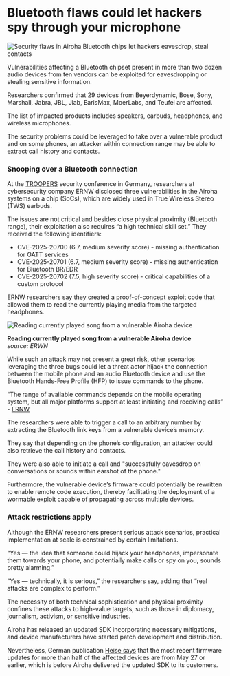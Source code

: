 # Bluetooth flaws could let hackers spy through your microphone

![Security flaws in Airoha Bluetooth chips let hackers eavesdrop, steal contacts](https://www.bleepstatic.com/content/hl-images/2025/05/09/bluetooth.jpg)

Vulnerabilities affecting a Bluetooth chipset present in more than two dozen audio devices from ten vendors can be exploited for eavesdropping or stealing sensitive information.

Researchers confirmed that 29 devices from Beyerdynamic, Bose, Sony, Marshall, Jabra, JBL, Jlab, EarisMax, MoerLabs, and Teufel are affected.

The list of impacted products includes speakers, earbuds, headphones, and wireless microphones.

The security problems could be leveraged to take over a vulnerable product and on some phones, an attacker within connection range may be able to extract call history and contacts.

### Snooping over a Bluetooth connection

At the [TROOPERS](https://troopers.de/) security conference in Germany, researchers at cybersecurity company ERNW disclosed three vulnerabilities in the Airoha systems on a chip (SoCs), which are widely used in True Wireless Stereo (TWS) earbuds.

The issues are not critical and besides close physical proximity (Bluetooth range), their exploitation also requires “a high technical skill set.” They received the following identifiers:

* CVE-2025-20700 (6.7, medium severity score) - missing authentication for GATT services
* CVE-2025-20701 (6.7, medium severity score) - missing authentication for Bluetooth BR/EDR
* CVE-2025-20702 (7.5, high severity score) - critical capabilities of a custom protocol

ERNW researchers say they created a proof-of-concept exploit code that allowed them to read the currently playing media from the targeted headphones.

![Reading currently played song from a vulnerable Airoha device](https://www.bleepstatic.com/images/news/u/1100723/ERNW_Airoha_song.png)

**Reading currently played song from a vulnerable Airoha device**  
_source: ERWN_

While such an attack may not present a great risk, other scenarios leveraging the three bugs could let a threat actor hijack the connection between the mobile phone and an audio Bluetooth device and use the Bluetooth Hands-Free Profile (HFP) to issue commands to the phone.

“The range of available commands depends on the mobile operating system, but all major platforms support at least initiating and receiving calls” - [ERNW](https://insinuator.net/2025/06/airoha-bluetooth-security-vulnerabilities/)

The researchers were able to trigger a call to an arbitrary number by extracting the Bluetooth link keys from a vulnerable device’s memory.

They say that depending on the phone’s configuration, an attacker could also retrieve the call history and contacts.

They were also able to initiate a call and "successfully eavesdrop on conversations or sounds within earshot of the phone."

Furthermore, the vulnerable device’s firmware could potentially be rewritten to enable remote code execution, thereby facilitating the deployment of a wormable exploit capable of propagating across multiple devices.

### Attack restrictions apply

Although the ERNW researchers present serious attack scenarios, practical implementation at scale is constrained by certain limitations.

“Yes — the idea that someone could hijack your headphones, impersonate them towards your phone, and potentially make calls or spy on you, sounds pretty alarming.”

“Yes — technically, it is serious,” the researchers say, adding that “real attacks are complex to perform.”

The necessity of both technical sophistication and physical proximity confines these attacks to high-value targets, such as those in diplomacy, journalism, activism, or sensitive industries.

Airoha has released an updated SDK incorporating necessary mitigations, and device manufacturers have started patch development and distribution.

Nevertheless, German publication [Heise says](https://www.heise.de/en/news/Zero-day-Bluetooth-gap-turns-millions-of-headphones-into-listening-stations-10460704.html) that the most recent firmware updates for more than half of the affected devices are from May 27 or earlier, which is before Airoha delivered the updated SDK to its customers.